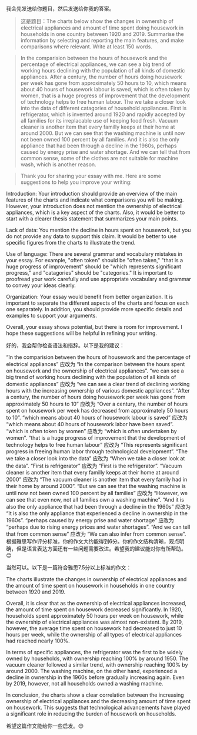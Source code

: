 我会先发送给你题目，然后发送给你我的答案。
>这是题目：The charts below show the changes in ownership of electrical appliances and amount of time spent doing housework in households in one country between 1920 and 2019. Summarise the information by selecting and reporting the main features, and make comparisons where relevant. Write at least 150 words.

>In the comparision between the hours of housework and the percentage of electrical appliances, we can see a big trend of working hours declining with the population of all kinds of domestic appliances. After a century, the number of hours doing housework per week has gone from approximately 50 hours to 10, which means about 40 hours of housework labour is saved, which is often token by women, that is a huge progress of improvement that the development of technology helps to free human labour.
 The we take a closer look into the data of different catagories of household appliances. First is refrigerator, which is invented around 1920 and rapidly accepted by all families for its irreplacable use of keeping food fresh. Vacuum cleaner is another item that every familly keeps at their home at around 2000. But we can see that the washing machine is until now not been owned 100 percent by all families. And it is also the only appliance that had been through a decline in the 1960s, perhaps caused by energy prise and water shortage. And we can tell that from common sense, some of the clothes are not suitable for machine wash, which is another reason.


>Thank you for sharing your essay with me. Here are some suggestions to help you improve your writing:

 Introduction: Your introduction should provide an overview of the main features of the charts and indicate what comparisons you will be making. However, your introduction does not mention the ownership of electrical appliances, which is a key aspect of the charts. Also, it would be better to start with a clearer thesis statement that summarizes your main points.

 Lack of data: You mention the decline in hours spent on housework, but you do not provide any data to support this claim. It would be better to use specific figures from the charts to illustrate the trend.

 Use of language: There are several grammar and vocabulary mistakes in your essay. For example, "often token" should be "often taken," "that is a huge progress of improvement" should be "which represents significant progress," and "catagories" should be "categories." It is important to proofread your work carefully and use appropriate vocabulary and grammar to convey your ideas clearly.

 Organization: Your essay would benefit from better organization. It is important to separate the different aspects of the charts and focus on each one separately. In addition, you should provide more specific details and examples to support your arguments.

 Overall, your essay shows potential, but there is room for improvement. I hope these suggestions will be helpful in refining your writing.



好的，我会帮你检查语法和措辞。以下是我的建议：

“In the comparision between the hours of housework and the percentage of electrical appliances” 应改为 “In the comparison between the hours spent on housework and the ownership of electrical appliances”.
“we can see a big trend of working hours declining with the population of all kinds of domestic appliances” 应改为 “we can see a clear trend of declining working hours with the increasing ownership of various domestic appliances”.
“After a century, the number of hours doing housework per week has gone from approximately 50 hours to 10” 应改为 “Over a century, the number of hours spent on housework per week has decreased from approximately 50 hours to 10”.
“which means about 40 hours of housework labour is saved” 应改为 “which means about 40 hours of housework labor have been saved”.
“which is often token by women” 应改为 “which is often undertaken by women”.
“that is a huge progress of improvement that the development of technology helps to free human labour” 应改为 “This represents significant progress in freeing human labor through technological development”.
“The we take a closer look into the data” 应改为 “When we take a closer look at the data”.
“First is refrigerator” 应改为 “First is the refrigerator”.
“Vacuum cleaner is another item that every familly keeps at their home at around 2000” 应改为 “The vacuum cleaner is another item that every family had in their home by around 2000”.
“But we can see that the washing machine is until now not been owned 100 percent by all families” 应改为 “However, we can see that even now, not all families own a washing machine”.
“And it is also the only appliance that had been through a decline in the 1960s” 应改为 “It is also the only appliance that experienced a decline in ownership in the 1960s”.
“perhaps caused by energy prise and water shortage” 应改为 “perhaps due to rising energy prices and water shortages”.
“And we can tell that from common sense” 应改为 “We can also infer from common sense”.
根据雅思写作评分标准，你的作文大约能得到6分。你的作文结构清晰，观点明确，但是语言表达方面还有一些问题需要改进。希望我的建议能对你有所帮助。😊



当然可以。以下是一篇符合雅思7.5分以上标准的作文：

The charts illustrate the changes in ownership of electrical appliances and the amount of time spent on housework in households in one country between 1920 and 2019.

Overall, it is clear that as the ownership of electrical appliances increased, the amount of time spent on housework decreased significantly. In 1920, households spent approximately 50 hours per week on housework, while the ownership of electrical appliances was almost non-existent. By 2019, however, the average time spent on housework had decreased to just 10 hours per week, while the ownership of all types of electrical appliances had reached nearly 100%.

In terms of specific appliances, the refrigerator was the first to be widely owned by households, with ownership reaching 100% by around 1950. The vacuum cleaner followed a similar trend, with ownership reaching 100% by around 2000. The washing machine, on the other hand, experienced a decline in ownership in the 1960s before gradually increasing again. Even by 2019, however, not all households owned a washing machine.

In conclusion, the charts show a clear correlation between the increasing ownership of electrical appliances and the decreasing amount of time spent on housework. This suggests that technological advancements have played a significant role in reducing the burden of housework on households.

希望这篇作文能给你一些启发。😊

